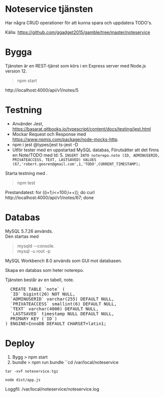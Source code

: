 # Noteservice tjänsten
Har några CRUD operationer för att kunna spara och uppdatera TODO's.

Källa: https://github.com/ggadget2015/gamble/tree/master/noteservice

# Bygga
Tjänsten är en REST-tjänst som körs i en Express server med Node.js version 12.

> npm start

http://localhost:4000/api/v1/notes/5

# Testning
* Använder Jest, https://basarat.gitbooks.io/typescript/content/docs/testing/jest.html
* Mockar Request och Response med https://www.npmjs.com/package/node-mocks-http.
* npm i jest @types/jest ts-jest -D
* Utför tester med en uppstartad MySQL databas, Förutsätter att det finns en Note/TODO med Id: 5.
`INSERT INTO noterepo.note (ID, ADMINUSERID, PRIVATEACCESS, TEXT, LASTSAVED) VALUES (67,'robert.georen@gmail.com',1,'TODO',CURRENT_TIMESTAMP);`

Starta testning med .
> npm test


Prestandatest:
for ((i=1;i<=100;i++)); do   curl http://localhost:4000/api/v1/notes/67; done


# Databas
MySQL 5.7.26 används.  
Den startas med
> mysqld --console.  
> mysql -u root -p  

MySQL Workbench 8.0 används som GUI mot databasen. 

Skapa en databas som heter noterepo.

Tjänsten består av en tabell, note.  
<pre>
  CREATE TABLE `note` (  
  `ID` bigint(20) NOT NULL,  
  `ADMINUSERID` varchar(255) DEFAULT NULL,  
  `PRIVATEACCESS` smallint(6) DEFAULT NULL,  
  `TEXT` varchar(4000) DEFAULT NULL,  
  `LASTSAVED` timestamp NULL DEFAULT NULL,  
  PRIMARY KEY (`ID`)   
) ENGINE=InnoDB DEFAULT CHARSET=latin1;  
</pre>


# Deploy
1. Bygg > npm start
2. bundle > npm run bundle
``cd /var/local/noteservice

``tar -xvf noteservice.tgz``

``node dist/app.js``


Loggfil: /var/local/noteservice/noteservice.log